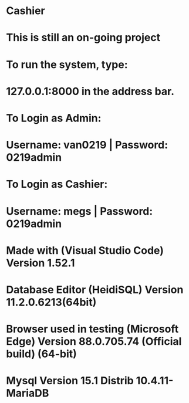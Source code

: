 # Cashier
# This is still an on-going project

# To run the system, type:
# 127.0.0.1:8000 in the address bar.

# To Login as Admin:
# Username: van0219 | Password: 0219admin

# To Login as Cashier:
# Username: megs | Password: 0219admin

# Made with (Visual Studio Code) Version 1.52.1
# Database Editor (HeidiSQL) Version 11.2.0.6213(64bit) 

# Browser used in testing (Microsoft Edge) Version 88.0.705.74 (Official build) (64-bit)

# Mysql Version 15.1 Distrib 10.4.11-MariaDB
